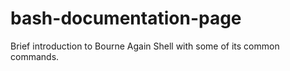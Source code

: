 # bash-documentation-page
Brief introduction to Bourne Again Shell with some of its common commands.
